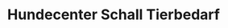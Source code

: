 ---
title: "Hundecenter Schall Tierbedarf"
url: /goeppingen/hundecenter-schall-tierbedarf/
shop: Tiere
---